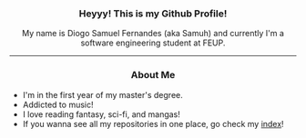 <h3 align="center">Heyyy! This is my Github Profile!</h3>

<p align="center">My name is Diogo Samuel Fernandes (aka Samuh) and currently I'm a software engineering student at FEUP.</p>

---
<h3 align="center">About Me</h3>

- I'm in the first year of my master's degree.
- Addicted to music!
- I love reading fantasy, sci-fi, and mangas!
- If you wanna see all my repositories in one place, go check my [index](./INDEX.md)!
